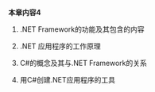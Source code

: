 **本章内容4**



1. .NET Framework的功能及其包含的内容

2. .NET 应用程序的工作原理

3. C#的概念及其与.NET Framework的关系

4. 用C#创建.NET应用程序的工具
